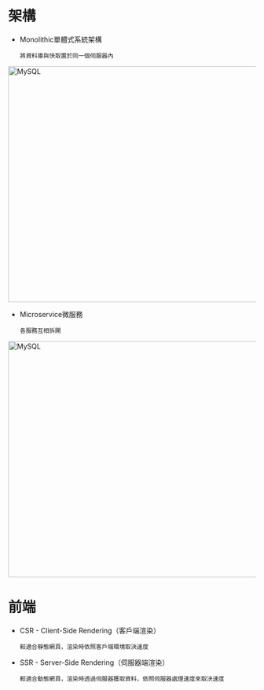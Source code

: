 
<h1>架構</h1>

* Monolithic單體式系統架構

      將資料庫與快取置於同一個伺服器內
      
<img src="https://user-images.githubusercontent.com/97188330/215190686-dbd0c2a5-bb45-48fc-b90f-5421efc4cbf7.png" width="1000" height="480" alt="MySQL"/><br/>      
    
* Microservice微服務

      各服務互相拆開
      
<img src="https://user-images.githubusercontent.com/97188330/215177514-dcc8b85c-799d-48b2-a8c3-454eb58ee203.png" width="1000" height="480" alt="MySQL"/><br/>

<h1>前端</h1>

* CSR - Client-Side Rendering（客戶端渲染）

      較適合靜態網頁，渲染時依照客戶端環境取決速度
        
* SSR - Server-Side Rendering（伺服器端渲染）

      較適合動態網頁，渲染時透過伺服器獲取資料，依照伺服器處理速度來取決速度

